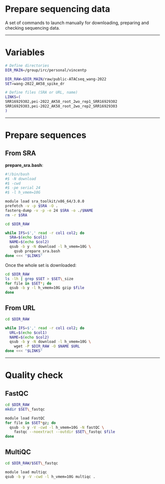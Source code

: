 # Prepare sequencing data

A set of commands to launch manually for downloading, preparing and checking sequencing data.

********************************************************************************

# Variables

```bash
# Define directories
DIR_MAIN=/group/irc/personal/vincentp

DIR_RAW=$DIR_MAIN/raw/public-ATACseq_wang-2022
SET=wang-2022_AK58_spike_dr

# Define files (SRA or URL, name)
LINKS=(
SRR16929302,pei-2022_AK58_root_2wo_rep1_SRR16929302
SRR16929303,pei-2022_AK58_root_2wo_rep2_SRR16929303
)
```

********************************************************************************

# Prepare sequences

## From SRA

**prepare_sra.bash**:
```bash
#!/bin/bash
#$ -N download
#$ -cwd
#$ -pe serial 24
#$ -l h_vmem=10G

module load sra_toolkit/x86_64/3.0.0
prefetch -v -p $SRA -O .
fasterq-dump -v -p -e 24 $SRA -o ./$NAME
rm -r $SRA
```

```bash
cd $DIR_RAW

while IFS=$',' read -r col1 col2; do
  SRA=$(echo $col1)
  NAME=$(echo $col2)
  qsub -b y -N download -l h_vmem=10G \
    qsub prepare_sra.bash
done <<< "$LINKS"
```

Once the whole set is downloaded:

```bash
cd $DIR_RAW
ls -lh | grep $SET > $SET\_size
for file in $SET*; do
  qsub -b y -l h_vmem=10G gzip $file
done
```

## From URL

```bash
cd $DIR_RAW

while IFS=$',' read -r col1 col2; do
  URL=$(echo $col1)
  NAME=$(echo $col2)
  qsub -b y -N download -l h_vmem=10G \
    wget -P $DIR_RAW -O $NAME $URL
done <<< "$LINKS"
```

********************************************************************************

# Quality check

## FastQC

```bash
cd $DIR_RAW
mkdir $SET\_fastqc

module load FastQC
for file in $SET*gz; do
  qsub -b y -V -cwd -l h_vmem=10G -N fastQC \
    fastqc --noextract --outdir $SET\_fastqc $file
done
```

## MultiQC

```bash
cd $DIR_RAW/$SET\_fastqc

module load multiqc
qsub -b y -V -cwd -l h_vmem=10G multiqc .
```
